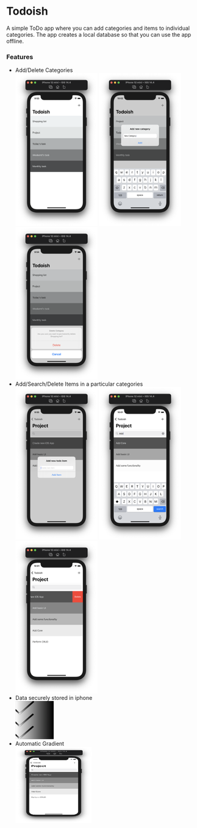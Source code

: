 # Todoish
A simple ToDo app where you can add categories and items to individual categories. The app creates a local database so that you can use the app offline.

<h3>Features</h3>
<ul>
  <li>Add/Delete Categories</li>
  <div>
    <img src="https://github.com/deeppatel23/Todoish/blob/main/Screenshots/Screenshot%202021-05-05%20at%209.53.44%20PM.png" height=400>
    <img src="https://github.com/deeppatel23/Todoish/blob/main/Screenshots/Screenshot%202021-05-05%20at%2010.02.14%20PM.png" height=400>
    <img src="https://github.com/deeppatel23/Todoish/blob/main/Screenshots/Screenshot%202021-05-05%20at%209.54.09%20PM.png" height=400>
  </div>
  <li>Add/Search/Delete Items in a particular categories</li>
  <div>
    <img src="https://github.com/deeppatel23/Todoish/blob/main/Screenshots/Screenshot%202021-05-05%20at%209.55.05%20PM.png" height=400>
    <img src="https://github.com/deeppatel23/Todoish/blob/main/Screenshots/Screenshot%202021-05-05%20at%2010.01.37%20PM.png" height=400>
    <img src="https://github.com/deeppatel23/Todoish/blob/main/Screenshots/Screenshot%202021-05-05%20at%2010.01.53%20PM.png" height=400>
  </div>
  <li>Data securely stored in iphone</li>
  <div>
    <img src="https://github.com/deeppatel23/Todoish/blob/main/Screenshots/appstore.png" height=100 width=100>
  </div>
  <li>Automatic Gradient</li>
  <div>
    <img src="https://github.com/deeppatel23/Todoish/blob/main/Screenshots/Screenshot%202021-05-05%20at%209.55.34%20PM.png" height=200 width=200>
  </div>
</ul>


